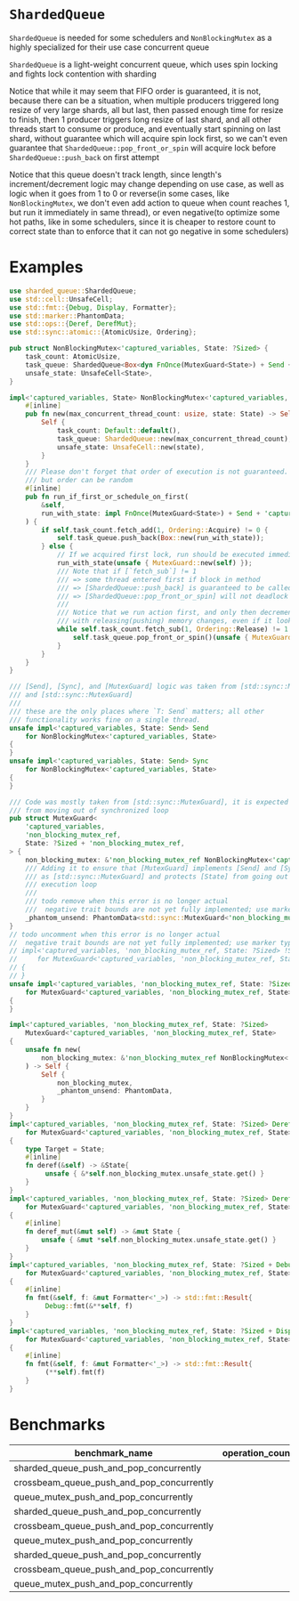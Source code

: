 # `ShardedQueue`
`ShardedQueue` is needed for some schedulers and `NonBlockingMutex` as a highly specialized for their use case concurrent queue

`ShardedQueue` is a light-weight concurrent queue, which uses spin locking and fights lock contention with sharding

Notice that while it may seem that FIFO order is guaranteed, it is not, because there can be a situation, when multiple producers triggered long resize of very large shards, all but last, then passed enough time for resize to finish, then 1 producer triggers long resize of last shard, and all other threads start to consume or produce, and eventually start spinning on last shard, without guarantee which will acquire spin lock first, so we can't even guarantee that `ShardedQueue::pop_front_or_spin` will acquire lock before `ShardedQueue::push_back` on first attempt

Notice that this queue doesn't track length, since length's increment/decrement logic may change depending on use case, as well as logic when it goes from 1 to 0 or reverse(in some cases, like `NonBlockingMutex`, we don't even add action to queue when count reaches 1, but run it immediately in same thread), or even negative(to optimize some hot paths, like in some schedulers, since it is cheaper to restore count to correct state than to enforce that it can not go negative in some schedulers)

# Examples
```rust
use sharded_queue::ShardedQueue;
use std::cell::UnsafeCell;
use std::fmt::{Debug, Display, Formatter};
use std::marker::PhantomData;
use std::ops::{Deref, DerefMut};
use std::sync::atomic::{AtomicUsize, Ordering};

pub struct NonBlockingMutex<'captured_variables, State: ?Sized> {
    task_count: AtomicUsize,
    task_queue: ShardedQueue<Box<dyn FnOnce(MutexGuard<State>) + Send + 'captured_variables>>,
    unsafe_state: UnsafeCell<State>,
}

impl<'captured_variables, State> NonBlockingMutex<'captured_variables, State> {
    #[inline]
    pub fn new(max_concurrent_thread_count: usize, state: State) -> Self {
        Self {
            task_count: Default::default(),
            task_queue: ShardedQueue::new(max_concurrent_thread_count),
            unsafe_state: UnsafeCell::new(state),
        }
    }
    /// Please don't forget that order of execution is not guaranteed. Atomicity of operations is guaranteed,
    /// but order can be random
    #[inline]
    pub fn run_if_first_or_schedule_on_first(
        &self,
        run_with_state: impl FnOnce(MutexGuard<State>) + Send + 'captured_variables,
    ) {
        if self.task_count.fetch_add(1, Ordering::Acquire) != 0 {
            self.task_queue.push_back(Box::new(run_with_state));
        } else {
            // If we acquired first lock, run should be executed immediately and run loop started
            run_with_state(unsafe { MutexGuard::new(self) });
            /// Note that if [`fetch_sub`] != 1
            /// => some thread entered first if block in method
            /// => [ShardedQueue::push_back] is guaranteed to be called
            /// => [ShardedQueue::pop_front_or_spin] will not deadlock while spins until it gets item
            ///
            /// Notice that we run action first, and only then decrement count
            /// with releasing(pushing) memory changes, even if it looks otherwise
            while self.task_count.fetch_sub(1, Ordering::Release) != 1 {
                self.task_queue.pop_front_or_spin()(unsafe { MutexGuard::new(self) });
            }
        }
    }
}

/// [Send], [Sync], and [MutexGuard] logic was taken from [std::sync::Mutex]
/// and [std::sync::MutexGuard]
///
/// these are the only places where `T: Send` matters; all other
/// functionality works fine on a single thread.
unsafe impl<'captured_variables, State: Send> Send
    for NonBlockingMutex<'captured_variables, State>
{
}
unsafe impl<'captured_variables, State: Send> Sync
    for NonBlockingMutex<'captured_variables, State>
{
}

/// Code was mostly taken from [std::sync::MutexGuard], it is expected to protect [State]
/// from moving out of synchronized loop
pub struct MutexGuard<
    'captured_variables,
    'non_blocking_mutex_ref,
    State: ?Sized + 'non_blocking_mutex_ref,
> {
    non_blocking_mutex: &'non_blocking_mutex_ref NonBlockingMutex<'captured_variables, State>,
    /// Adding it to ensure that [MutexGuard] implements [Send] and [Sync] in same cases
    /// as [std::sync::MutexGuard] and protects [State] from going out of synchronized
    /// execution loop
    ///
    /// todo remove when this error is no longer actual
    ///  negative trait bounds are not yet fully implemented; use marker types for now [E0658]
    _phantom_unsend: PhantomData<std::sync::MutexGuard<'non_blocking_mutex_ref, State>>,
}
// todo uncomment when this error is no longer actual
//  negative trait bounds are not yet fully implemented; use marker types for now [E0658]
// impl<'captured_variables, 'non_blocking_mutex_ref, State: ?Sized> !Send
//     for MutexGuard<'captured_variables, 'non_blocking_mutex_ref, State>
// {
// }
unsafe impl<'captured_variables, 'non_blocking_mutex_ref, State: ?Sized + Sync> Sync
    for MutexGuard<'captured_variables, 'non_blocking_mutex_ref, State>
{
}

impl<'captured_variables, 'non_blocking_mutex_ref, State: ?Sized>
    MutexGuard<'captured_variables, 'non_blocking_mutex_ref, State>
{
    unsafe fn new(
        non_blocking_mutex: &'non_blocking_mutex_ref NonBlockingMutex<'captured_variables, State>,
    ) -> Self {
        Self {
            non_blocking_mutex,
            _phantom_unsend: PhantomData,
        }
    }
}
impl<'captured_variables, 'non_blocking_mutex_ref, State: ?Sized> Deref
    for MutexGuard<'captured_variables, 'non_blocking_mutex_ref, State>
{
    type Target = State;
    #[inline]
    fn deref(&self) -> &State{
         unsafe { &*self.non_blocking_mutex.unsafe_state.get() }
    }
}
impl<'captured_variables, 'non_blocking_mutex_ref, State: ?Sized> DerefMut
    for MutexGuard<'captured_variables, 'non_blocking_mutex_ref, State>
{
    #[inline]
    fn deref_mut(&mut self) -> &mut State {
        unsafe { &mut *self.non_blocking_mutex.unsafe_state.get() }
    }
}
impl<'captured_variables, 'non_blocking_mutex_ref, State: ?Sized + Debug> Debug
    for MutexGuard<'captured_variables, 'non_blocking_mutex_ref, State>
{
    #[inline]
    fn fmt(&self, f: &mut Formatter<'_>) -> std::fmt::Result{
         Debug::fmt(&**self, f)
    }
}
impl<'captured_variables, 'non_blocking_mutex_ref, State: ?Sized + Display> Display
    for MutexGuard<'captured_variables, 'non_blocking_mutex_ref, State>
{
    #[inline]
    fn fmt(&self, f: &mut Formatter<'_>) -> std::fmt::Result{
         (**self).fmt(f)
    }
}
```

# Benchmarks
| benchmark_name                            | operation_count_per_thread | concurrent_thread_count | average_time |
|-------------------------------------------|---------------------------:|------------------------:|-------------:|
| sharded_queue_push_and_pop_concurrently   |                      1_000 |                      24 |    3.1980 ms |
| crossbeam_queue_push_and_pop_concurrently |                      1_000 |                      24 |    5.3154 ms |
| queue_mutex_push_and_pop_concurrently     |                      1_000 |                      24 |    6.4846 ms |
| sharded_queue_push_and_pop_concurrently   |                     10_000 |                      24 |    37.245 ms |
| crossbeam_queue_push_and_pop_concurrently |                     10_000 |                      24 |    49.234 ms |
| queue_mutex_push_and_pop_concurrently     |                     10_000 |                      24 |    69.207 ms |
| sharded_queue_push_and_pop_concurrently   |                    100_000 |                      24 |    395.12 ms |
| crossbeam_queue_push_and_pop_concurrently |                    100_000 |                      24 |    434.00 ms |
| queue_mutex_push_and_pop_concurrently     |                    100_000 |                      24 |    476.59 ms |

